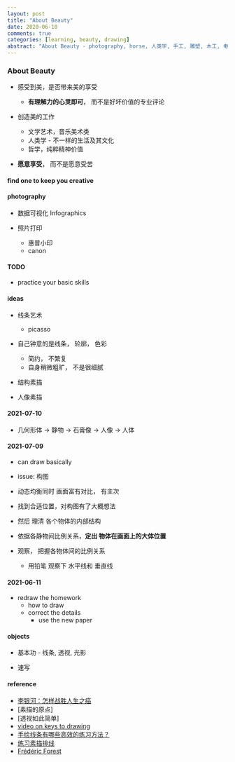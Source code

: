 ```yaml
---
layout: post
title: "About Beauty"
date: 2020-06-10
comments: true
categories: [learning, beauty, drawing]
abstract: "About Beauty - photography, horse, 人类学, 手工, 雕塑, 木工, 电影, art"
---
```


### About Beauty  
* 感受到美，是否带来美的享受  
    - **有理解力的心灵即可**， 而不是好坏价值的专业评论  

* 创造美的工作 
    - 文学艺术，音乐美术类  
    - 人类学 - 不一样的生活及其文化  
    - 哲学，纯粹精神价值  

* **愿意享受**， 而不是愿意受苦  

#### find one to keep you creative  

#### photography  
* 数据可视化 Infographics  

* 照片打印
    - 惠普小印  
    - canon 

#### TODO  
* practice your basic skills  

#### ideas  
* 线条艺术  
  - picasso  

* 自己钟意的是线条， 轮廓， 色彩  
  - 简约， 不繁复  
  - 自身稍微粗旷， 不是很细腻  

* 结构素描  

* 人像素描   


#### 2021-07-10  
* 几何形体 -> 静物 -> 石膏像 -> 人像 -> 人体 

#### 2021-07-09  
* can draw basically  

*  issue: 构图  
  - 动态均衡同时 画面富有对比， 有主次 

  - 找到合适位置，对构图有了大概想法 
  - 然后 理清 各个物体的内部结构 

  - 依据各静物间比例关系，**定出 物体在画面上的大体位置** 

  - 观察， 把握各物体间的比例关系
      + 用铅笔 观察下 水平线和 垂直线 


#### 2021-06-11  
* redraw the homework  
  - how to draw  
  - correct the details  
      + use the new paper  


#### objects 
* 基本功 - 线条, 透视, 光影  

* 速写  


#### reference
* [李银河：怎样战胜人生之癌](http://liyinhe.blog.caixin.com/archives/250874)
* [素描的原点]
* [透视如此简单]
* [video on keys to drawing](https://www.bilibili.com/video/BV1T4411y7My?spm_id_from=333.905.b_7570566964656f.2) 
* [手绘线条有哪些高效的练习方法？](https://zhuanlan.zhihu.com/p/89665739)  
* [练习素描排线](https://www.jianshu.com/p/6b7214800b12)
* [Frédéric Forest](https://grammatical-paris.com/limited-prints-by-frederic-forest/)

